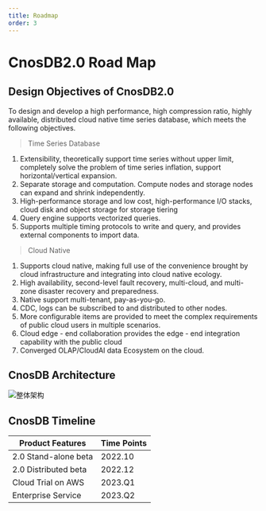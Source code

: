 ```yaml
---
title: Roadmap
order: 3
---
```


# CnosDB2.0 Road Map

## Design Objectives of CnosDB2.0

To design and develop a high performance, high compression ratio, highly available, distributed cloud native time series
database, which meets the following objectives.

> Time Series Database

1. Extensibility, theoretically support time series without upper limit, completely solve the problem of time series
inflation, support horizontal/vertical expansion.
2. Separate storage and computation. Compute nodes and storage nodes can expand and shrink independently.
3. High-performance storage and low cost, high-performance I/O stacks, cloud disk and object storage for storage tiering
4. Query engine supports vectorized queries.
5. Supports multiple timing protocols to write and query, and provides external components to import data.

> Cloud Native

1. Supports cloud native, making full use of the convenience brought by cloud infrastructure and integrating into cloud
native ecology.
2. High availability, second-level fault recovery, multi-cloud, and multi-zone disaster recovery and preparedness.
3. Native support multi-tenant, pay-as-you-go.
4. CDC, logs can be subscribed to and distributed to other nodes.
5. More configurable items are provided to meet the complex requirements of public cloud users in multiple scenarios.
6. Cloud edge - end collaboration provides the edge - end integration capability with the public cloud
7. Converged OLAP/CloudAI data Ecosystem on the cloud.

## CnosDB Architecture

![整体架构](../../source/_static/img/arch.jpg)

## CnosDB Timeline

|  Product Features  |  Time Points  |
| --- | --- |
|  2.0 Stand-alone beta  |  2022.10  |
|  2.0 Distributed beta  |  2022.12  |
|  Cloud Trial on AWS  |  2023.Q1  |
|  Enterprise Service  |  2023.Q2  |

